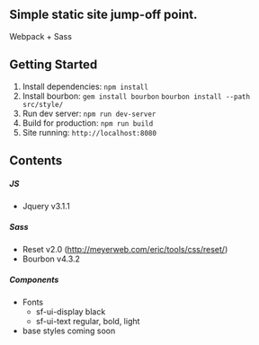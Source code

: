## Simple static site jump-off point.
Webpack + Sass

## Getting Started
  1. Install dependencies:
    `npm install`
  2. Install bourbon:
    `gem install bourbon`
    `bourbon install --path src/style/`
  3. Run dev server:
    `npm run dev-server`
  4. Build for production:
    `npm run build`
  5. Site running:
    `http://localhost:8080`

## Contents
##### JS
  * Jquery v3.1.1

##### Sass
  * Reset v2.0 (http://meyerweb.com/eric/tools/css/reset/)
  * Bourbon v4.3.2

##### Components
  * Fonts
    * sf-ui-display black
    * sf-ui-text regular, bold, light
  * base styles coming soon
